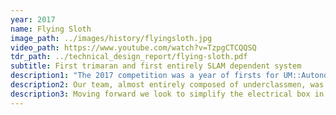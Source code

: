 ```yaml
---
year: 2017
name: Flying Sloth
image_path: ../images/history/flyingsloth.jpg
video_path: https://www.youtube.com/watch?v=TzpgCTCQQSQ
tdr_path: ../technical_design_report/flying-sloth.pdf
subtitle: First trimaran and first entirely SLAM dependent system
description1: "The 2017 competition was a year of firsts for UM::Autonomy: first trimaran, first entirely SLAM dependent system and first total overhaul of our code base."
description2: Our team, almost entirely composed of underclassmen, was awarded 2nd place in the static competition. We achieved this result despite constant hardware breakdowns, which prevented the AI team from doing adequate testing before the preliminary competition. As a result, we could not effectively tune our boat’s thrusters for the strong competition winds and were forced to manually tune during competition runs.
description3: Moving forward we look to simplify the electrical box in order to make processing signal data more efficient, and avoid time-intensive repairs.
---
```

